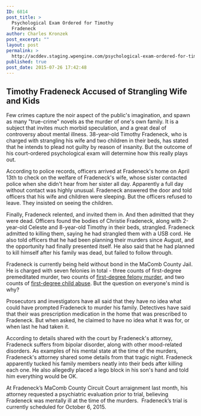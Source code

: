 ```yaml
---
ID: 6814
post_title: >
  Psychological Exam Ordered for Timothy
  Fradeneck
author: Charles Kronzek
post_excerpt: ""
layout: post
permalink: >
  http://acddev.staging.wpengine.com/psychological-exam-ordered-for-timothy-fradeneck.html
published: true
post_date: 2015-07-26 17:42:48
---
```

<h2>Timothy Fradeneck Accused of Strangling Wife and Kids</h2>
Few crimes capture the noir aspect of the public's imagination, and spawn as many "true-crime" novels as the murder of one's own family. It is a subject that invites much morbid speculation, and a great deal of controversy about mental illness. 38-year-old Timothy Fradeneck, who is charged with strangling his wife and two children in their beds, has stated that he intends to plead not guilty by reason of insanity. But the outcome of his court-ordered psychological exam will determine how this really plays out.<!--more-->

According to police records, officers arrived at Fradeneck's home on April 13th to check on the welfare of Fradeneck's wife, whose sister contacted police when she didn't hear from her sister all day. Apparently a full day without contact was highly unusual. Fradeneck answered the door and told officers that his wife and children were sleeping. But the officers refused to leave. They insisted on seeing the children.

Finally, Fradeneck relented, and invited them in. And then admitted that they were dead. Officers found the bodies of Christie Fradeneck, along with 2-year-old Celeste and 8-year-old Timothy in their beds, strangled. Fradeneck admitted to killing them, saying he had strangled them with a USB cord. He also told officers that he had been planning their murders since August, and the opportunity had finally presented itself. He also said that he had planned to kill himself after his family was dead, but failed to follow through.

Fradeneck is currently being held without bond in the MaComb County Jail. He is charged with seven felonies in total - three counts of first-degree premeditated murder, two counts of <a href="http://acddev.staging.wpengine.com/homicide.html" target="_blank">first-degree felony murder</a>, and two counts of <a href="http://acddev.staging.wpengine.com/michigan-child-abuse-attorneys-abuse-neglect-defense-lawyers.html" target="_blank">first-degree child abuse</a>. But the question on everyone's mind is why?

Prosecutors and investigators have all said that they have no idea what could have prompted Fradeneck to murder his family. Detectives have said that their was prescription medication in the home that was prescribed to Fradeneck. But when asked, he claimed to have no idea what it was for, or when last he had taken it.

According to details shared with the court by Fradeneck's attorney, Fradeneck suffers from bipolar disorder, along with other mood-related disorders. As examples of his mental state at the time of the murders, Fradeneck's attorney shared some details from that tragic night. Fradeneck apparently tucked his family members neatly into their beds after killing each one. He also allegedly placed a lego block in his son's hand and told him everything would be OK.

At Fradeneck’s MaComb County Circuit Court arraignment last month, his attorney requested a psychiatric evaluation prior to trial, believing Fradeneck was mentally ill at the time of the murders.  Fradeneck’s trial is currently scheduled for October 6, 2015.